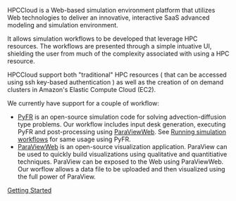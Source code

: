 HPCCloud is a Web-based simulation environment platform that utilizes Web
technologies to deliver an innovative, interactive SaaS advanced modeling and simulation
environment.

It allows simulation workflows to be developed that leverage HPC resources. The
workflows are presented through a simple intuative UI, shielding the user from much
of the complexity associated with using a HPC resource.

HPCCloud support both "traditional" HPC resources ( that can be accessed using ssh
key-based authentication ) as well as the creation of on demand clusters in Amazon's
Elastic Compute Cloud (EC2).

We currently have support for a couple of workflow:

* [PyFR](http://www.pyfr.org) is an open-source simulation code for solving advection-diffusion
type problems. Our workflow includes input desk generation, executing PyFR and post-processing
using [ParaViewWeb](http://www.paraview.org/web/). See
[Running simulation workflows](usage/running.md) for same usage using PyFR.
* [ParaViewWeb](http://www.paraview.org/web/) is an open-source visualization application.
ParaView can be used to quickly build visualizations using qualitative and
quantitiative techniques. ParaView can be exposed to the Web using ParaViewWeb.
Our worflow allows a data file to be uploaded and then visualized using the full
power of ParaView.

[Getting Started](getting-started.md)
